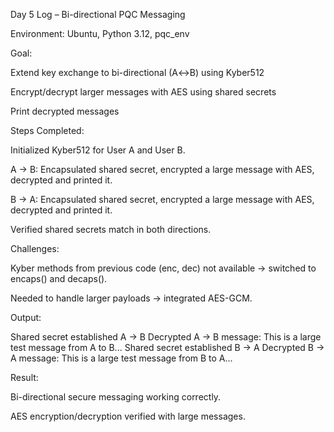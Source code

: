 Day 5 Log – Bi-directional PQC Messaging

Environment: Ubuntu, Python 3.12, pqc_env

Goal:

Extend key exchange to bi-directional (A↔B) using Kyber512

Encrypt/decrypt larger messages with AES using shared secrets

Print decrypted messages

Steps Completed:

Initialized Kyber512 for User A and User B.

A → B: Encapsulated shared secret, encrypted a large message with AES, decrypted and printed it.

B → A: Encapsulated shared secret, encrypted a large message with AES, decrypted and printed it.

Verified shared secrets match in both directions.

Challenges:

Kyber methods from previous code (enc, dec) not available → switched to encaps() and decaps().

Needed to handle larger payloads → integrated AES-GCM.

Output:

Shared secret established A -> B
Decrypted A -> B message: This is a large test message from A to B...
Shared secret established B -> A
Decrypted B -> A message: This is a large test message from B to A...


Result:

Bi-directional secure messaging working correctly.

AES encryption/decryption verified with large messages.